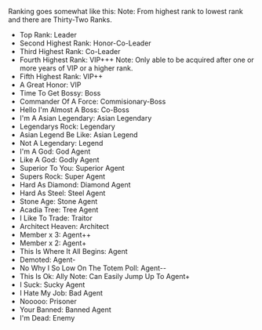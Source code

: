 Ranking goes somewhat like this:
Note: From highest rank to lowest rank and there are Thirty-Two Ranks.
- Top Rank: Leader
- Second Highest Rank: Honor-Co-Leader
- Third Highest Rank: Co-Leader
- Fourth Highest Rank: VIP+++ Note: Only able to be acquired after one or more years of VIP or a higher rank.
- Fifth Highest Rank: VIP++
- A Great Honor: VIP
- Time To Get Bossy: Boss
- Commander Of A Force: Commisionary-Boss
- Hello I'm Almost A Boss: Co-Boss
- I'm A Asian Legendary: Asian Legendary
- Legendarys Rock: Legendary
- Asian Legend Be Like: Asian Legend
- Not A Legendary: Legend
- I'm A God: God Agent
- Like A God: Godly Agent
- Superior To You: Superior Agent
- Supers Rock: Super Agent
- Hard As Diamond: Diamond Agent
- Hard As Steel: Steel Agent
- Stone Age: Stone Agent
- Acadia Tree: Tree Agent
- I Like To Trade: Traitor
- Architect Heaven: Architect
- Member x 3: Agent++
- Member x 2: Agent+
- This Is Where It All Begins: Agent
- Demoted: Agent-
- No Why I So Low On The Totem Poll: Agent--
- This Is Ok: Ally Note: Can Easily Jump Up To Agent+ 
- I Suck: Sucky Agent
- I Hate My Job: Bad Agent
- Nooooo: Prisoner
- Your Banned: Banned Agent
- I'm Dead: Enemy
